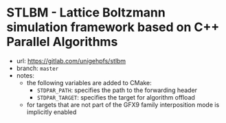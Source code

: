 # STLBM - Lattice Boltzmann simulation framework based on C++ Parallel Algorithms

- url: <https://gitlab.com/unigehpfs/stlbm>
- branch: `master`
- notes:
  - the following variables are added to CMake:
    - `STDPAR_PATH`: specifies the path to the forwarding header
    - `STDPAR_TARGET`: specifies the target for algorithm offload
  - for targets that are not part of the GFX9 family interposition mode is
    implicitly enabled
